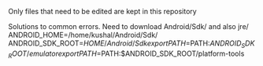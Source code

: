 Only files that need to be edited are kept in this repository


Solutions to common errors.
Need to download Android/Sdk/ and also jre/
  ANDROID_HOME=/home/kushal/Android/Sdk/
  ANDROID_SDK_ROOT=$HOME/Android/Sdk
  export PATH=$PATH:$ANDROID_SDK_ROOT/emulator
  export PATH=$PATH:$ANDROID_SDK_ROOT/platform-tools
